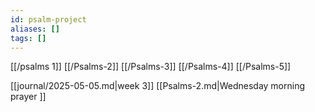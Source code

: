 ```yaml
---
id: psalm-project
aliases: []
tags: []
---
```


[[/psalms 1]]
[[/Psalms-2]]
[[/Psalms-3]]
[[/Psalms-4]]
[[/Psalms-5]]


[[journal/2025-05-05.md|week 3]]
[[Psalms-2.md|Wednesday morning prayer ]]
